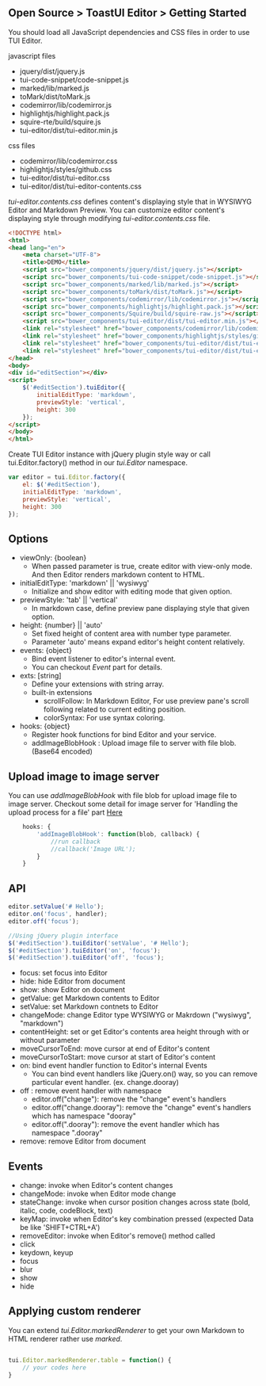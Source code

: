 ## Open Source > ToastUI Editor > Getting Started

You should load all JavaScript dependencies and CSS files in order to use TUI Editor.

javascript files

- jquery/dist/jquery.js
- tui-code-snippet/code-snippet.js
- marked/lib/marked.js
- toMark/dist/toMark.js
- codemirror/lib/codemirror.js
- highlightjs/highlight.pack.js
- squire-rte/build/squire.js
- tui-editor/dist/tui-editor.min.js

css files

- codemirror/lib/codemirror.css
- highlightjs/styles/github.css
- tui-editor/dist/tui-editor.css
- tui-editor/dist/tui-editor-contents.css

_tui-editor.contents.css_ defines content's displaying style that in WYSIWYG Editor and Markdown Preview.
You can customize editor content's displaying style through modifying _tui-editor.contents.css_ file.

``` html
<!DOCTYPE html>
<html>
<head lang="en">
    <meta charset="UTF-8">
    <title>DEMO</title>
    <script src="bower_components/jquery/dist/jquery.js"></script>
    <script src="bower_components/tui-code-snippet/code-snippet.js"></script>
    <script src="bower_components/marked/lib/marked.js"></script>
    <script src="bower_components/toMark/dist/toMark.js"></script>
    <script src="bower_components/codemirror/lib/codemirror.js"></script>
    <script src="bower_components/highlightjs/highlight.pack.js"></script>
    <script src="bower_components/Squire/build/squire-raw.js"></script>
    <script src="bower_components/tui-editor/dist/tui-editor.min.js"></script>
    <link rel="stylesheet" href="bower_components/codemirror/lib/codemirror.css">
    <link rel="stylesheet" href="bower_components/highlightjs/styles/github.css">
    <link rel="stylesheet" href="bower_components/tui-editor/dist/tui-editor.css">
    <link rel="stylesheet" href="bower_components/tui-editor/dist/tui-editor-contents.css">
</head>
<body>
<div id="editSection"></div>
<script>
    $('#editSection').tuiEditor({
        initialEditType: 'markdown',
        previewStyle: 'vertical',
        height: 300
    });
</script>
</body>
</html>
```

Create TUI Editor instance with jQuery plugin style way or call tui.Editor.factory() method in our _tui.Editor_ namespace.

``` javascript
var editor = tui.Editor.factory({
    el: $('#editSection'),
    initialEditType: 'markdown',
    previewStyle: 'vertical',
    height: 300
});
```

## Options

* viewOnly: {boolean}
    * When passed parameter is true, create editor with view-only mode. And then Editor renders markdown content to HTML.
* initialEditType: 'markdown' || 'wysiwyg'
    * Initialize and show editor with editing mode that given option.
* previewStyle: 'tab' || 'vertical'
    * In markdown case, define preview pane displaying style that given option.
* height: {number} || 'auto'
    * Set fixed height of content area with number type parameter.
    * Parameter 'auto' means expand editor's height content relatively.
* events: {object}
    * Bind event listener to editor's internal event.
    * You can checkout _Event_ part for details.
* exts: [string]
    * Define your extensions with string array.
    * built-in extensions
        * scrollFollow: In Markdown Editor, For use preview pane's scroll following related to current editing position.
        * colorSyntax: For use syntax coloring.
* hooks: {object}
    * Register hook functions for bind Editor and your service.
    * addImageBlobHook : Upload image file to server with file blob. (Base64 encoded)

## Upload image to image server
You can use _addImageBlobHook_ with file blob for upload image file to image server.
Checkout some detail for image server for 'Handling the upload process for a file' part [Here](https://developer.mozilla.org/en/docs/Using_files_from_web_applications)


``` javascript
    hooks: {
        'addImageBlobHook': function(blob, callback) {
            //run callback
            //callback('Image URL');
        }
    }
```

## API

``` javascript
editor.setValue('# Hello');
editor.on('focus', handler);
editor.off('focus');

//Using jQuery plugin interface
$('#editSection').tuiEditor('setValue', '# Hello');
$('#editSection').tuiEditor('on', 'focus');
$('#editSection').tuiEditor('off', 'focus');
```

* focus: set focus into Editor
* hide: hide Editor from document
* show: show Editor on document
* getValue: get Markdown contents to Editor
* setValue: set Markdown contnets to Editor
* changeMode: change Editor type WYSIWYG or Makrdown ("wysiwyg", "markdown")
* contentHeight: set or get Editor's contents area height through with or without parameter
* moveCursorToEnd: move cursor at end of Editor's content
* moveCursorToStart: move cursor at start of Editor's content
* on: bind event handler function to Editor's internal Events
    * You can bind event handlers like jQuery.on() way, so you can remove particular event handler. (ex. change.dooray)
* off : remove event handler with namespace
    * editor.off("change"): remove the "change" event's handlers
    * editor.off("change.dooray"): remove the "change" event's handlers which has namespace "dooray"
    * editor.off(".dooray"): remove the event handler which has namespace ".dooray"
* remove: remove Editor from document

## Events

* change: invoke when Editor's content changes
* changeMode: invoke when Editor mode change
* stateChange: invoke when cursor position changes across state (bold, italic, code, codeBlock, text)
* keyMap: invoke when Editor's key combination pressed (expected Data be like 'SHIFT+CTRL+A')
* removeEditor: invoke when Editor's remove() method called
* click
* keydown, keyup
* focus
* blur
* show
* hide

## Applying custom renderer

You can extend _tui.Editor.markedRenderer_ to get your own Markdown to HTML renderer rather use _marked_.

``` javascript

tui.Editor.markedRenderer.table = function() {
    // your codes here
}

```
